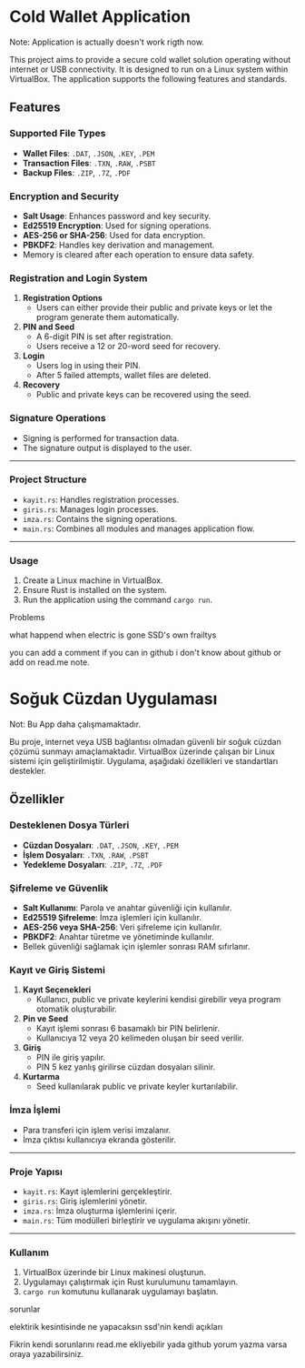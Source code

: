 # Cold Wallet Application

Note: Application is actually doesn't work rigth now.

This project aims to provide a secure cold wallet solution operating without internet or USB connectivity. It is designed to run on a Linux system within VirtualBox. The application supports the following features and standards.

## Features

### Supported File Types
- **Wallet Files**: `.DAT`, `.JSON`, `.KEY`, `.PEM`
- **Transaction Files**: `.TXN`, `.RAW`, `.PSBT`
- **Backup Files**: `.ZIP`, `.7Z`, `.PDF`

### Encryption and Security
- **Salt Usage**: Enhances password and key security.
- **Ed25519 Encryption**: Used for signing operations.
- **AES-256 or SHA-256**: Used for data encryption.
- **PBKDF2**: Handles key derivation and management.
- Memory is cleared after each operation to ensure data safety.

### Registration and Login System
1. **Registration Options**
   - Users can either provide their public and private keys or let the program generate them automatically.
2. **PIN and Seed**
   - A 6-digit PIN is set after registration.
   - Users receive a 12 or 20-word seed for recovery.
3. **Login**
   - Users log in using their PIN.
   - After 5 failed attempts, wallet files are deleted.
4. **Recovery**
   - Public and private keys can be recovered using the seed.

### Signature Operations
- Signing is performed for transaction data.
- The signature output is displayed to the user.

---

### Project Structure
- `kayit.rs`: Handles registration processes.
- `giris.rs`: Manages login processes.
- `imza.rs`: Contains the signing operations.
- `main.rs`: Combines all modules and manages application flow.

---

### Usage
1. Create a Linux machine in VirtualBox.
2. Ensure Rust is installed on the system.
3. Run the application using the command `cargo run`.

Problems

what happend when electric is gone
SSD's own frailtys

you can add a comment if you can in github i don't know about github or add on read.me note.

# Soğuk Cüzdan Uygulaması

Not: Bu App daha çalışmamaktadır.

Bu proje, internet veya USB bağlantısı olmadan güvenli bir soğuk cüzdan çözümü sunmayı amaçlamaktadır. VirtualBox üzerinde çalışan bir Linux sistemi için geliştirilmiştir. Uygulama, aşağıdaki özellikleri ve standartları destekler.

## Özellikler

### Desteklenen Dosya Türleri
- **Cüzdan Dosyaları**: `.DAT`, `.JSON`, `.KEY`, `.PEM`
- **İşlem Dosyaları**: `.TXN`, `.RAW`, `.PSBT`
- **Yedekleme Dosyaları**: `.ZIP`, `.7Z`, `.PDF`

### Şifreleme ve Güvenlik
- **Salt Kullanımı**: Parola ve anahtar güvenliği için kullanılır.
- **Ed25519 Şifreleme**: İmza işlemleri için kullanılır.
- **AES-256 veya SHA-256**: Veri şifreleme için kullanılır.
- **PBKDF2**: Anahtar türetme ve yönetiminde kullanılır.
- Bellek güvenliği sağlamak için işlemler sonrası RAM sıfırlanır.

### Kayıt ve Giriş Sistemi
1. **Kayıt Seçenekleri**
   - Kullanıcı, public ve private keylerini kendisi girebilir veya program otomatik oluşturabilir.
2. **Pin ve Seed**
   - Kayıt işlemi sonrası 6 basamaklı bir PIN belirlenir.
   - Kullanıcıya 12 veya 20 kelimeden oluşan bir seed verilir.
3. **Giriş**
   - PIN ile giriş yapılır.
   - PIN 5 kez yanlış girilirse cüzdan dosyaları silinir.
4. **Kurtarma**
   - Seed kullanılarak public ve private keyler kurtarılabilir.

### İmza İşlemi
- Para transferi için işlem verisi imzalanır.
- İmza çıktısı kullanıcıya ekranda gösterilir.

---

### Proje Yapısı
- `kayit.rs`: Kayıt işlemlerini gerçekleştirir.
- `giris.rs`: Giriş işlemlerini yönetir.
- `imza.rs`: İmza oluşturma işlemlerini içerir.
- `main.rs`: Tüm modülleri birleştirir ve uygulama akışını yönetir.

---

### Kullanım
1. VirtualBox üzerinde bir Linux makinesi oluşturun.
2. Uygulamayı çalıştırmak için Rust kurulumunu tamamlayın.
3. `cargo run` komutunu kullanarak uygulamayı başlatın.

sorunlar 

elektirik kesintisinde ne yapacaksın 
ssd'nin kendi açıkları

Fikrin kendi sorunlarını read.me ekliyebilir yada github yorum yazma varsa oraya yazabilirsiniz.

